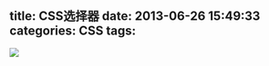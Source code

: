 title: CSS选择器
date: 2013-06-26 15:49:33
categories: CSS
tags:
---
![](/2013/06/26/CSS-selector/css-selector.png)